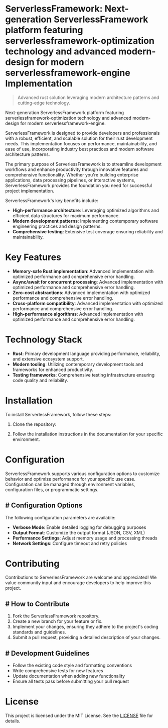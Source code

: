 <!-- fallback_ServerlessFramework_20251001224633_72960 -->

# ServerlessFramework: Next-generation ServerlessFramework platform featuring serverlessframework-optimization technology and advanced modern-design for modern serverlessframework-engine Implementation
> Advanced rust solution leveraging modern architecture patterns and cutting-edge technology.

Next-generation ServerlessFramework platform featuring serverlessframework-optimization technology and advanced modern-design for modern serverlessframework-engine.

ServerlessFramework is designed to provide developers and professionals with a robust, efficient, and scalable solution for their rust development needs. This implementation focuses on performance, maintainability, and ease of use, incorporating industry best practices and modern software architecture patterns.

The primary purpose of ServerlessFramework is to streamline development workflows and enhance productivity through innovative features and comprehensive functionality. Whether you're building enterprise applications, data processing pipelines, or interactive systems, ServerlessFramework provides the foundation you need for successful project implementation.

ServerlessFramework's key benefits include:

* **High-performance architecture**: Leveraging optimized algorithms and efficient data structures for maximum performance.
* **Modern development patterns**: Implementing contemporary software engineering practices and design patterns.
* **Comprehensive testing**: Extensive test coverage ensuring reliability and maintainability.

# Key Features

* **Memory-safe Rust implementation**: Advanced implementation with optimized performance and comprehensive error handling.
* **Async/await for concurrent processing**: Advanced implementation with optimized performance and comprehensive error handling.
* **Zero-cost abstractions**: Advanced implementation with optimized performance and comprehensive error handling.
* **Cross-platform compatibility**: Advanced implementation with optimized performance and comprehensive error handling.
* **High-performance algorithms**: Advanced implementation with optimized performance and comprehensive error handling.

# Technology Stack

* **Rust**: Primary development language providing performance, reliability, and extensive ecosystem support.
* **Modern tooling**: Utilizing contemporary development tools and frameworks for enhanced productivity.
* **Testing frameworks**: Comprehensive testing infrastructure ensuring code quality and reliability.

# Installation

To install ServerlessFramework, follow these steps:

1. Clone the repository:


2. Follow the installation instructions in the documentation for your specific environment.

# Configuration

ServerlessFramework supports various configuration options to customize behavior and optimize performance for your specific use case. Configuration can be managed through environment variables, configuration files, or programmatic settings.

## # Configuration Options

The following configuration parameters are available:

* **Verbose Mode**: Enable detailed logging for debugging purposes
* **Output Format**: Customize the output format (JSON, CSV, XML)
* **Performance Settings**: Adjust memory usage and processing threads
* **Network Settings**: Configure timeout and retry policies

# Contributing

Contributions to ServerlessFramework are welcome and appreciated! We value community input and encourage developers to help improve this project.

## # How to Contribute

1. Fork the ServerlessFramework repository.
2. Create a new branch for your feature or fix.
3. Implement your changes, ensuring they adhere to the project's coding standards and guidelines.
4. Submit a pull request, providing a detailed description of your changes.

## # Development Guidelines

* Follow the existing code style and formatting conventions
* Write comprehensive tests for new features
* Update documentation when adding new functionality
* Ensure all tests pass before submitting your pull request

# License

This project is licensed under the MIT License. See the [LICENSE](https://github.com/Willysc10/ServerlessFramework/blob/main/LICENSE) file for details.
